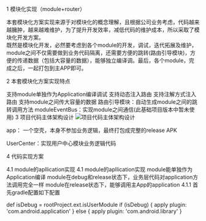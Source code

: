 
1 模块化实现（module+router）

本套模块化方案实现来源于对模块化的概念理解，且根据公司业务考虑，代码越来越臃肿，越来越难维护，为了提升开发效率，减低代码的维护成本，所以采取了模块化开发方案。     
既然是模块化开发，必然要考虑到各个module的开发，调试，迭代拓展及维护，module之间不仅需要做到业务代码隔离，还需要方便的跳转(路由引导模块)，方便的传递数据（包括大容量的数据），能够独立编译调。最后，各个module，完成之后，一起打包到主APP即可。   

2 本套模块化方案实现特点

支持module单独作为Application编译调试
支持动态注入路由
支持注解方式注入路由
支持module之间传大容量的数据
路由引导模块：自动生成module之间的跳转调用方法
moduleEventBus：实现module之间通信(此基础项目版本中暂未使用)
3 项目代码主体架构设计
![项目代码主体架构设计](/Users/lichunfu/Pictures/模块化结构.png)




app： 一个空壳，本身不参加业务逻辑，最终打包成完整的release APK 

UserCenter：实现用户中心模块业务逻辑代码




4 代码实现方案

4.1 module的apllication实现
4.1 module的apllication实现
module能单独作为Application编译
module在debug和release状态下，业务层代码对application方法调用完全一样
module在release状态下，能够调用主App的application
4.1.1 首先gradle配置如下配置

  def isDebug = rootProject.ext.isUserModule
if (isDebug) {
    apply plugin: 'com.android.application'
} else {
    apply plugin: 'com.android.library'
}   





